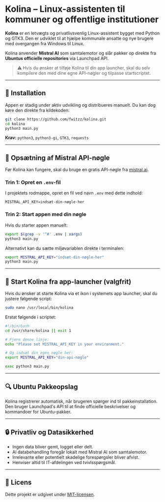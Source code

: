 # Kolina – Linux-assistenten til kommuner og offentlige institutioner

**Kolina** er en letvægts og privatlivsvenlig Linux-assistent bygget med Python og GTK3. Den er udviklet til at hjælpe kommunale ansatte og nye brugere med overgangen fra Windows til Linux.

Kolina anvender **Mistral AI** som samtalemotor og slår pakker op direkte fra **Ubuntus officielle repositories** via Launchpad API.

> ⚠️ Hvis du ønsker at tilføje Kolina til din app launcher, skal du selv kompilere den med dine egne API-nøgler og tilpasse startscriptet.

---

## 🧰 Installation

Appen er stadig under aktiv udvikling og distribueres manuelt. Du kan dog køre den direkte fra kildekoden:

```bash
git clone https://github.com/fwitzz/kolina.git
cd kolina
python3 main.py
```

**Krav:** `python3`, `python3-gi`, `GTK3`, `requests`

---

## 🔑 Opsætning af Mistral API-nøgle

Før Kolina kan fungere, skal du bruge en gratis API-nøgle fra [mistral.ai](https://mistral.ai).

### Trin 1: Opret en `.env`-fil

I projektets rodmappe, opret en fil ved navn `.env` med dette indhold:

```env
MISTRAL_API_KEY=indsæt-din-nøgle-her
```

### Trin 2: Start appen med din nøgle

Hvis du starter appen manuelt:

```bash
export $(grep -v '^#' .env | xargs)
python3 main.py
```

Alternativt kan du sætte miljøvariablen direkte i terminalen:

```bash
export MISTRAL_API_KEY="indsæt-din-nøgle-her"
python3 main.py
```

---

## 📁 Start Kolina fra app-launcher (valgfrit)

Hvis du ønsker at starte Kolina via et ikon i systemets app launcher, skal du justere følgende script:

```bash
sudo nano /usr/local/bin/kolina
```

Erstat følgende i scriptet:

```bash
#!/bin/bash
cd /usr/share/kolina || exit 1

# Fjern denne linje:
echo "Please set MISTRAL_API_KEY in your environment."

# Og indsæt din egen nøgle her:
export MISTRAL_API_KEY="din-api-nøgle"

exec python3 main.py
```

---

## 🔍 Ubuntu Pakkeopslag

Kolina registrerer automatisk, når brugeren spørger ind til pakkeinstallation. Den bruger Launchpad's API til at finde officielle beskrivelser og kommandoer for Ubuntu-pakker.

---

## 🔒 Privatliv og Datasikkerhed

* Ingen data bliver gemt, logget eller delt.
* Al databehandling foregår lokalt med Mistral AI som samtalemotor.
* Irrelevante eller potentielt skadelige forespørgsler bliver afvist.
* Henviser altid til IT-afdelingen ved tvivlsspørgsmål.

---

## 📜 Licens

Dette projekt er udgivet under [MIT-licensen](LICENSE).
